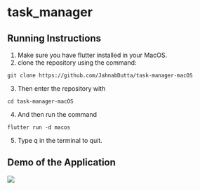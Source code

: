 # task_manager

## Running Instructions
1. Make sure you have flutter installed in your MacOS.
2. clone the repository using the command:

```
git clone https://github.com/JahnabDutta/task-manager-macOS
```

3. Then enter the repository with
```
cd task-manager-macOS
```
4. And then run the command
```
flutter run -d macos
```
5. Type q in the terminal to quit.

## Demo of the Application
![](https://github.com/JahnabDutta/task-manager-macOS/blob/master/OS-Project-Demo.gif)
